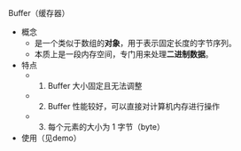 Buffer（缓存器）
- 概念
    - 是一个类似于数组的**对象**，用于表示固定长度的字节序列。
    - 本质上是一段内存空间，专门用来处理**二进制数据**。
- 特点
    - 1. Buffer 大小固定且无法调整
    - 2. Buffer 性能较好，可以直接对计算机内存进行操作
    - 3. 每个元素的大小为 1 字节（byte）
- 使用（见demo）
